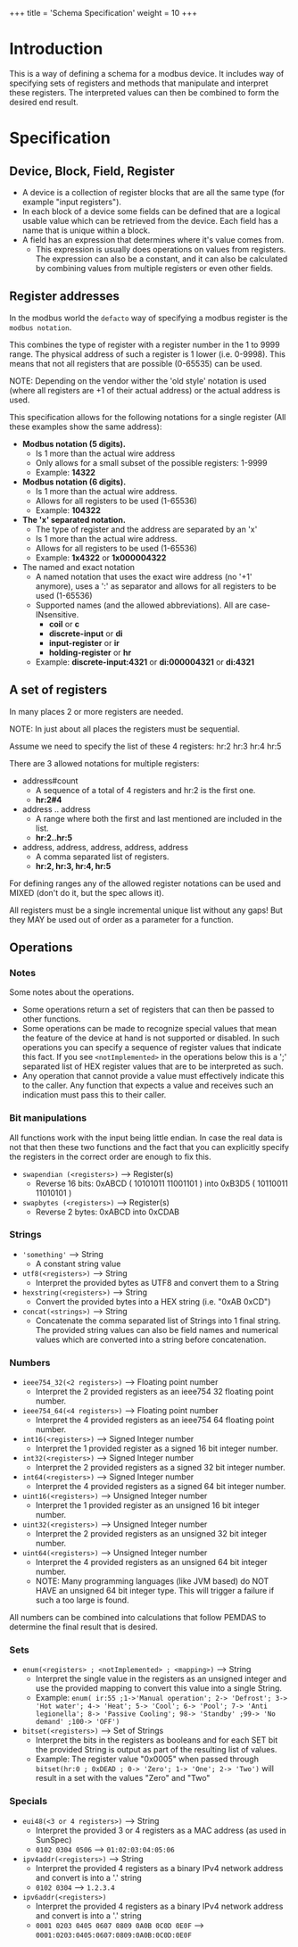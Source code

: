 +++
title = 'Schema Specification'
weight = 10
+++

# Introduction
This is a way of defining a schema for a modbus device.
It includes way of specifying sets of registers and methods that manipulate and interpret these registers.
The interpreted values can then be combined to form the desired end result.

# Specification

## Device, Block, Field, Register

- A device is a collection of register blocks that are all the same type (for example "input registers").
- In each block of a device some fields can be defined that are a logical usable value which can be retrieved from the device.
  Each field has a name that is unique within a block.
- A field has an expression that determines where it's value comes from.
  - This expression is usually does operations on values from registers. The expression can also be a constant, and it can also be calculated by combining values from multiple registers or even other fields.

## Register addresses

In the modbus world the `defacto` way of specifying a modbus register is the `modbus notation`.

This combines the type of register with a register number in the 1 to 9999 range.
The physical address of such a register is 1 lower (i.e. 0-9998). This means that not all registers that are possible (0-65535) can be used.

NOTE: Depending on the vendor wither the 'old style' notation is used (where all registers are +1 of their actual address) or the actual address is used.

This specification allows for the following notations for a single register (All these examples show the same address):

- **Modbus notation (5 digits).**
  - Is 1 more than the actual wire address
  - Only allows for a small subset of the possible registers: 1-9999
  - Example: **14322**
- **Modbus notation (6 digits).**
  - Is 1 more than the actual wire address.
  - Allows for all registers to be used (1-65536)
  - Example: **104322**
- **The 'x' separated notation.**
  - The type of register and the address are separated by an 'x'
  - Is 1 more than the actual wire address.
  - Allows for all registers to be used (1-65536)
  - Example: **1x4322**  or  **1x000004322**
- The named and exact notation
  - A named notation that uses the exact wire address (no '+1' anymore), uses a ':' as separator and allows for all registers to be used (1-65536)
  - Supported names (and the allowed abbreviations). All are case-INsensitive.
    - **coil** or **c**
    - **discrete-input** or **di**
    - **input-register** or **ir**
    - **holding-register** or **hr**
  - Example: **discrete-input:4321**   or  **di:000004321**   or   **di:4321**

## A set of registers

In many places 2 or more registers are needed.

NOTE: In just about all places the registers must be sequential.

Assume we need to specify the list of these 4 registers:  hr:2 hr:3 hr:4 hr:5

There are 3 allowed notations for multiple registers:
- address#count
  - A sequence of a total of 4 registers and hr:2 is the first one.
  - **hr:2#4**
- address .. address
  - A range where both the first and last mentioned are included in the list.
  - **hr:2..hr:5**
- address, address, address, address, address
  - A comma separated list of registers.
  - **hr:2, hr:3, hr:4, hr:5**

For defining ranges any of the allowed register notations can be used and MIXED (don't do it, but the spec allows it).

All registers must be a single incremental unique list without any gaps!
But they MAY be used out of order as a parameter for a function.

## Operations

### Notes
Some notes about the operations.
- Some operations return a set of registers that can then be passed to other functions.
- Some operations can be made to recognize special values that mean the feature of the device at hand is not supported or disabled. In such operations you can specify a sequence of register values that indicate this fact. If you see `<notImplemented>` in the operations below this is a ';' separated list of HEX register values that are to be interpreted as such.
- Any operation that cannot provide a value must effectively indicate this to the caller. Any function that expects a value and receives such an indication must pass this to their caller.

### Bit manipulations
All functions work with the input being little endian.
In case the real data is not that then these two functions and the fact that you can explicitly specify the registers in the correct order are enough to fix this.

- `swapendian (<registers>)` --> Register(s)
  - Reverse 16 bits: 0xABCD ( 10101011 11001101 ) into 0xB3D5 ( 10110011 11010101 )
- `swapbytes (<registers>)`  --> Register(s)
  - Reverse 2 bytes: 0xABCD into 0xCDAB

### Strings

- `'something'` --> String
  - A constant string value
- `utf8(<registers>)` --> String
  - Interpret the provided bytes as UTF8 and convert them to a String
- `hexstring(<registers>)` --> String
  - Convert the provided bytes into a HEX string (i.e. "0xAB 0xCD")
- `concat(<strings>)` --> String
  - Concatenate the comma separated list of Strings into 1 final string. The provided string values can also be field names and numerical values which are converted into a string before concatenation.

### Numbers
- `ieee754_32(<2 registers>)` --> Floating point number
  - Interpret the 2 provided registers as an ieee754 32 floating point number.
- `ieee754_64(<4 registers>)` --> Floating point number
  - Interpret the 4 provided registers as an ieee754 64 floating point number.
- `int16(<registers>)` --> Signed Integer number
  - Interpret the 1 provided register as a signed 16 bit integer number.
- `int32(<registers>)` --> Signed Integer number
  - Interpret the 2 provided registers as a signed 32 bit integer number.
- `int64(<registers>)` --> Signed Integer number
  - Interpret the 4 provided registers as a signed 64 bit integer number.
- `uint16(<registers>)` --> Unsigned Integer number
  - Interpret the 1 provided register as an unsigned 16 bit integer number.
- `uint32(<registers>)` --> Unsigned Integer number
  - Interpret the 2 provided registers as an unsigned 32 bit integer number.
- `uint64(<registers>)` --> Unsigned Integer number
  - Interpret the 4 provided registers as an unsigned 64 bit integer number.
  - NOTE: Many programming languages (like JVM based) do NOT HAVE an unsigned 64 bit integer type. This will trigger a failure if such a too large is found.

All numbers can be combined into calculations that follow PEMDAS to determine the final result that is desired.

### Sets

- `enum(<registers> ; <notImplemented> ; <mapping>)` --> String
  - Interpret the single value in the registers as an unsigned integer and use the provided mapping to convert this value into a single String.
  - Example: `enum( ir:55 ;1->'Manual operation'; 2-> 'Defrost'; 3-> 'Hot water'; 4-> 'Heat'; 5-> 'Cool'; 6-> 'Pool'; 7-> 'Anti legionella'; 8-> 'Passive Cooling'; 98-> 'Standby' ;99-> 'No demand' ;100-> 'OFF')`
- `bitset(<registers>)` --> Set of Strings
  - Interpret the bits in the registers as booleans and for each SET bit the provided String is output as part of the resulting list of values.
  - Example: The register value "0x0005" when passed through `bitset(hr:0 ; 0xDEAD ; 0-> 'Zero'; 1-> 'One'; 2-> 'Two')` will result in a set with the values "Zero" and "Two"

### Specials
- `eui48(<3 or 4 registers>)` --> String
  - Interpret the provided 3 or 4 registers as a MAC address (as used in SunSpec)
  - `0102 0304 0506` --> `01:02:03:04:05:06`
- `ipv4addr(<registers>)` --> String
  - Interpret the provided 4 registers as a binary IPv4 network address and convert is into a '.' string
  - `0102 0304` --> `1.2.3.4`
- `ipv6addr(<registers>)`
  - Interpret the provided 4 registers as a binary IPv4 network address and convert is into a '.' string
  - `0001 0203 0405 0607 0809 0A0B 0C0D 0E0F` --> `0001:0203:0405:0607:0809:0A0B:0C0D:0E0F`


<!--
  Modbus Schema Toolkit
  Copyright (C) 2019-2025 Niels Basjes

  Licensed under the Apache License, Version 2.0 (the "License");
  you may not use this file except in compliance with the License.
  You may obtain a copy of the License at

  https://www.apache.org/licenses/LICENSE-2.0

  Unless required by applicable law or agreed to in writing, software
  distributed under the License is distributed on an "AS IS" BASIS,
  WITHOUT WARRANTIES OR CONDITIONS OF ANY KIND, either express or implied.
  See the License for the specific language governing permissions and
  limitations under the License.
-->
